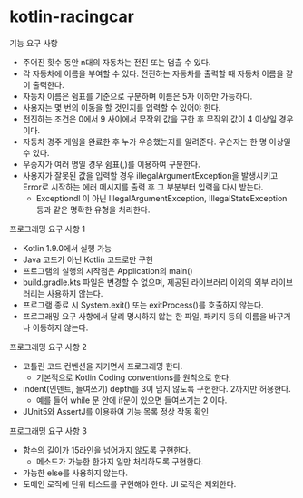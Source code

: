 # kotlin-racingcar
기능 요구 사항
- 주어진 횟수 동안 n대의 자동차는 전진 또는 멈출 수 있다.
- 각 자동차에 이름을 부여할 수 있다. 전진하는 자동차를 출력할 때 자동차 이름을 같이 출력한다.
- 자동차 이름은 쉼표를 기준으로 구분하며 이름은 5자 이하만 가능하다.
- 사용자는 몇 번의 이동을 할 것인지를 입력할 수 있어야 한다.
- 전진하는 조건은 0에서 9 사이에서 무작위 값을 구한 후 무작위 값이 4 이상일 경우이다.
- 자동차 경주 게임을 완료한 후 누가 우승했는지를 알려준다. 우슨자는 한 명 이상일 수 있다.
- 우승자가 여러 명일 경우 쉼표(,)를 이용하여 구분한다.
- 사용자가 잘못된 값을 입력할 경우 illegalArgumentException을 발생시키고 Error로 시작하는 에러 메시지를 출력 후 그 부분부터 입력을 다시 받는다.
  - Exceptiondl 이 아닌 IllegalArgumentException, IllegalStateException 등과 같은 명확한 유형을 처리한다.

프로그래밍 요구 사항 1
- Kotlin 1.9.0에서 실행 가능
- Java 코드가 아닌 Kotlin 코드로만 구현
- 프로그램의 실행의 시작점은 Application의 main()
- build.gradle.kts 파일은 변경할 수 없으며, 제공된 라이브러리 이외의 외부 라이브러리는 사용하지 않는다.
- 프로그램 종료 시 System.exit() 또는 exitProcess()를 호출하지 않는다.
- 프로그래밍 요구 사항에서 달리 명시하지 않는 한 파일, 패키지 등의 이름을 바꾸거나 이동하지 않는다.

프로그래밍 요구 사항 2
- 코틀린 코드 컨벤션을 지키면서 프로그래밍 한다.
  - 기본적으로 Kotlin Coding conventions를 원칙으로 한다.
- indent(인덴트, 들여쓰기) depth를 3이 넘지 않도록 구현한다. 2까지만 허용한다.
  - 예를 들어 while 문 안에 if문이 있으면 들여쓰기는 2 이다.
- JUnit5와 AssertJ를 이용하여 기능 목록 정상 작동 확인

프로그래밍 요구 사항 3
- 함수의 길이가 15라인을 넘어가지 않도록 구현한다.
  - 메소드가 가능한 한가지 일만 처리하도록 구현한다.
- 가능한 else를 사용하지 않는다.
- 도메인 로직에 단위 테스트를 구현해야 한다. UI 로직은 제외한다.